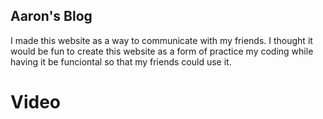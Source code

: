 ## Aaron's Blog
I made this website as a way to communicate with my friends. I thought it would be fun to create this website as a form of practice my coding while having it be funciontal so that my friends could use it.

# Video

